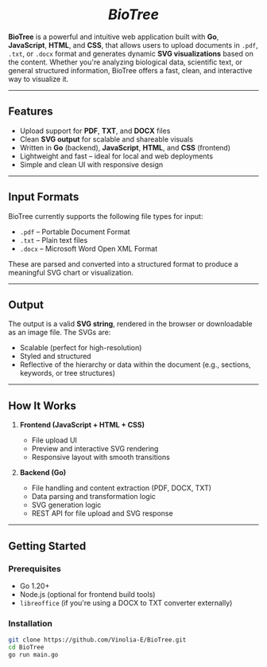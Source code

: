 <h1 align="center"><strong><em>BioTree</em></strong></h1>

**BioTree** is a powerful and intuitive web application built with **Go**, **JavaScript**, **HTML**, and **CSS**, that allows users to upload documents in `.pdf`, `.txt`, or `.docx` format and generates dynamic **SVG visualizations** based on the content. Whether you're analyzing biological data, scientific text, or general structured information, BioTree offers a fast, clean, and interactive way to visualize it.

---

## Features

-  Upload support for **PDF**, **TXT**, and **DOCX** files  
-  Clean **SVG output** for scalable and shareable visuals  
-  Written in **Go** (backend), **JavaScript**, **HTML**, and **CSS** (frontend)  
-  Lightweight and fast – ideal for local and web deployments  
-  Simple and clean UI with responsive design

---

##  Input Formats

BioTree currently supports the following file types for input:

- `.pdf` – Portable Document Format
- `.txt` – Plain text files
- `.docx` – Microsoft Word Open XML Format

These are parsed and converted into a structured format to produce a meaningful SVG chart or visualization.

---

##  Output

The output is a valid **SVG string**, rendered in the browser or downloadable as an image file. The SVGs are:

- Scalable (perfect for high-resolution)
- Styled and structured
- Reflective of the hierarchy or data within the document (e.g., sections, keywords, or tree structures)

---

##  How It Works

1. **Frontend (JavaScript + HTML + CSS)**  
   - File upload UI  
   - Preview and interactive SVG rendering  
   - Responsive layout with smooth transitions

2. **Backend (Go)**  
   - File handling and content extraction (PDF, DOCX, TXT)  
   - Data parsing and transformation logic  
   - SVG generation logic  
   - REST API for file upload and SVG response

---

##  Getting Started

### Prerequisites

- Go 1.20+
- Node.js (optional for frontend build tools)
- `libreoffice` (if you're using a DOCX to TXT converter externally)

### Installation

```bash
git clone https://github.com/Vinolia-E/BioTree.git
cd BioTree
go run main.go
